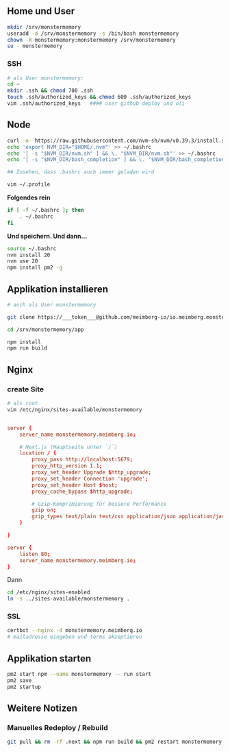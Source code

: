 ## Home und User

```sh
mkdir /srv/monstermemory
useradd -d /srv/monstermemory -s /bin/bash monstermemory
chown -R monstermemory:monstermemory /srv/monstermemory
su - monstermemory
```

### SSH

```sh
# als User monstermemory:
cd ~
mkdir .ssh && chmod 700 .ssh
touch .ssh/authorized_keys && chmod 600 .ssh/authorized_keys
vim .ssh/authorized_keys   #### user github deploy und oli
```
## Node

```sh
curl -o- https://raw.githubusercontent.com/nvm-sh/nvm/v0.39.3/install.sh | bash
echo 'export NVM_DIR="$HOME/.nvm"' >> ~/.bashrc
echo '[ -s "$NVM_DIR/nvm.sh" ] && \. "$NVM_DIR/nvm.sh"' >> ~/.bashrc
echo '[ -s "$NVM_DIR/bash_completion" ] && \. "$NVM_DIR/bash_completion"' >> ~/.bashrc

## Zusehen, dass .bashrc auch immer geladen wird

vim ~/.profile
```

**Folgendes rein**
```sh
if [ -f ~/.bashrc ]; then
    . ~/.bashrc
fi
```

**Und speichern. Und dann...**
```sh
source ~/.bashrc
nvm install 20
nvm use 20
npm install pm2 -g
```

## Applikation installieren 

```sh
# auch als User monstermemory

git clone https://___token___@github.com/meimberg-io/io.meimberg.monstermemory/ /srv/monstermemory/app

cd /srv/monstermemory/app

npm install
npm run build
```


## Nginx

### create Site

```sh
# als root
vim /etc/nginx/sites-available/monstermemory
```
```conf

server {
    server_name monstermemory.meimberg.io;

    # Next.js (Hauptseite unter `/`)
    location / {
        proxy_pass http://localhost:5679;
        proxy_http_version 1.1;
        proxy_set_header Upgrade $http_upgrade;
        proxy_set_header Connection 'upgrade';
        proxy_set_header Host $host;
        proxy_cache_bypass $http_upgrade;

        # Gzip-Komprimierung für bessere Performance
        gzip on;
        gzip_types text/plain text/css application/json application/javascript text/xml application/xml application/xml+rss text/javascript;
    }

}

server {
    listen 80;
    server_name monstermemory.meimberg.io;
}


```
Dann
```sh
cd /etc/nginx/sites-enabled
ln -s ../sites-available/monstermemory .
```


### SSL

```sh
certbot --nginx -d monstermemory.meimberg.io
# mailadresse eingeben und terms akzeptieren
```


## Applikation starten

```bash
pm2 start npm --name monstermemory -- run start
pm2 save
pm2 startup
```

## Weitere Notizen

### Manuelles Redeploy / Rebuild

```bash
git pull && rm -rf .next && npm run build && pm2 restart monstermemory
```